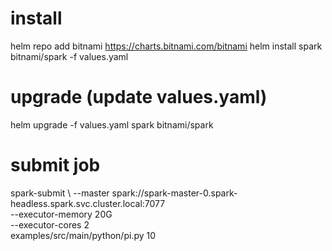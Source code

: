 # install
helm repo add bitnami https://charts.bitnami.com/bitnami
helm install spark bitnami/spark -f values.yaml

# upgrade (update values.yaml)
helm upgrade -f values.yaml spark bitnami/spark


# submit job
spark-submit \ 
  --master spark://spark-master-0.spark-headless.spark.svc.cluster.local:7077 \
  --executor-memory 20G \
  --executor-cores 2 \
  examples/src/main/python/pi.py 10
